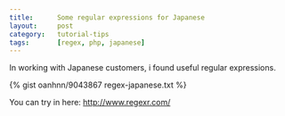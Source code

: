 ```yaml
---
title:      Some regular expressions for Japanese
layout:     post
category:   tutorial-tips
tags:       [regex, php, japanese]
---
```

In working with Japanese customers, i found useful regular expressions.

<!--more-->

{% gist oanhnn/9043867 regex-japanese.txt %}

You can try in here: http://www.regexr.com/
